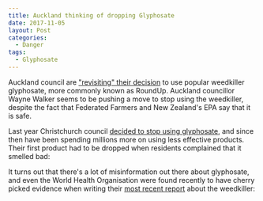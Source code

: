 ```yaml
---
title: Auckland thinking of dropping Glyphosate
date: 2017-11-05
layout: Post
categories:
  - Danger
tags:
  - Glyphosate
---
```


Auckland council are ["revisiting" their decision](http://www.radionz.co.nz/news/country/342521/auckland-council-reconsiders-weedkiller-use) to use popular weedkiller glyphosate, more commonly known as RoundUp. Auckland councillor Wayne Walker seems to be pushing a move to stop using the weedkiller, despite the fact that Federated Farmers and New Zealand's EPA say that it is safe.

<!-- more -->

Last year Christchurch council [decided to stop using glyphosate](https://www.stuff.co.nz/the-press/news/95826330/organic-weedkiller-causes-stink-in-christchurch), and since then have been spending millions more on using less effective products. Their first product had to be dropped when residents complained that it smelled bad:

It turns out that there's a lot of misinformation out there about glyphosate, and even the World Health Organisation were found recently to have cherry picked evidence when writing their [most recent report](https://www.reuters.com/article/us-who-iarc-glyphosate-specialreport/in-glyphosate-review-who-cancer-agency-edited-out-non-carcinogenic-findings-idUSKBN1CO251) about the weedkiller:

